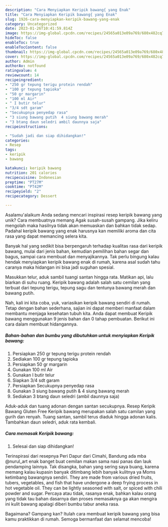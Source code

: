 ```yaml
---
description: "Cara Menyiapkan Keripik bawang{ yang Enak"
title: "Cara Menyiapkan Keripik bawang{ yang Enak"
slug: 1926-cara-menyiapkan-keripik-bawang-yang-enak
category: Uncategorized
date: 2023-01-26T10:41:59.814Z
image: https://img-global.cpcdn.com/recipes/24565a013e09a769/680x482cq70/keripik-bawang-foto-resep-utama.jpg
hideToc: false
enableToc: true
enableTocContent: false
thumbnail: https://img-global.cpcdn.com/recipes/24565a013e09a769/680x482cq70/keripik-bawang-foto-resep-utama.jpg
cover: https://img-global.cpcdn.com/recipes/24565a013e09a769/680x482cq70/keripik-bawang-foto-resep-utama.jpg
author: Admin
authorAv: notfound
ratingvalue: 4
reviewcount: 14
recipeingredient:
- "250 gr tepung terigu protein rendah"
- "100 gr tepung tapioka"
- "50 gr margarin"
- "100 ml Air"
- " I butir telur"
- "3/4 sdt garam"
- "Secukupnya penyedap rasa"
- "3 siung bawang putih  4 siung bawang merah"
- "3 btang daun seledri ambil daunnya saja"
recipeinstructions:

- "Sudah jadi dan siap dihidangkan!"
categories:
- Resep
tags:
- keripik
- bawang

katakunci: keripik bawang 
nutrition: 201 calories
recipecuisine: Indonesian
preptime: "PT27M"
cooktime: "PT42M"
recipeyield: "2"
recipecategory: Dessert

---
```



Asalamu'alaikum Anda sedang mencari inspirasi resep keripik bawang yang unik? Cara membuatnya memang Agak susah-susah gampang. Jika keliru mengolah maka hasilnya tidak akan memuaskan dan bahkan tidak sedap. Padahal keripik bawang yang enak harusnya kan memiliki aroma dan cita rasa yang dapat memancing selera kita.


Banyak hal yang sedikit bisa berpengaruh terhadap kualitas rasa dari keripik bawang, mulai dari jenis bahan, kemudian pemilihan bahan segar dan bagus, sampai cara membuat dan menyajikannya. Tak perlu bingung kalau hendak menyiapkan keripik bawang enak di rumah, karena asal sudah tahu caranya maka hidangan ini bisa jadi suguhan spesial.

Masukkan telur, aduk sambil tuangi santan hingga rata. Matikan api, lalu biarkan di suhu ruang. Keripik bawang adalah salah satu cemilan yang terbuat dari tepung terigu, tepung sagu dan tentunya bawang merah dan bawang putih.


Nah, kali ini kita coba, yuk, variasikan keripik bawang sendiri di rumah. Tetap dengan bahan sederhana, sajian ini dapat memberi manfaat dalam membantu menjaga kesehatan tubuh kita. Anda dapat membuat Keripik bawang menggunakan 9 jenis bahan dan 0 tahap pembuatan. Berikut ini cara dalam membuat hidangannya.

<!--inarticleads1-->

##### Bahan-bahan dan bumbu yang dibutuhkan untuk menyiapkan Keripik bawang:

1. Persiapkan 250 gr tepung terigu protein rendah
1. Sediakan 100 gr tepung tapioka
1. Persiapkan 50 gr margarin
1. Gunakan 100 ml Air
1. Gunakan  I butir telur
1. Siapkan 3/4 sdt garam
1. Persiapkan Secukupnya penyedap rasa
1. Gunakan 3 siung bawang putih &amp; 4 siung bawang merah
1. Sediakan 3 btang daun seledri (ambil daunnya saja)


Aduk-aduk dan tuang adonan dengan santan secukupnya. Resep Keripik Bawang Gluten Free Keripik bawang merupakan salah satu camilan yang gurih dan renyah. Tuang santan, sambil terus diaduk hingga adonan kalis. Tambahkan daun seledri, aduk rata kembali. 

<!--inarticleads2-->

##### Cara memasak Keripik bawang:


1. Selesai dan siap dihidangkan!

Terinspirasi dari resepnya Peri Dapur dari Cimahi, Bandung ada mba @nurul_art enak banget buat cemilan makan sama nasi panas dan lauk pendamping lainnya. Tak disangka, bahan yang sering saya buang, karena memang kalau kupasin banyak ditimbang lebih banyak kulitnya ya Moms ketimbang bawangnya sendiri. They are made from various dried fruits, tubers, vegetables, and fish that have undergone a deep frying process in hot vegetable oil. They can be lightly seasoned with salt, or spiced with chili powder and sugar. Percaya atau tidak, rasanya enak, bahkan kalau orang yang tidak tau bahan dasarnya dan proses memasaknya ga akan mengira ini kulit bawang apalagi diberi bumbu tabur aneka rasa. 

Bagaimana? Gampang kan? Itulah cara membuat keripik bawang yang bisa kamu praktikkan di rumah. Semoga bermanfaat dan selamat mencoba!
